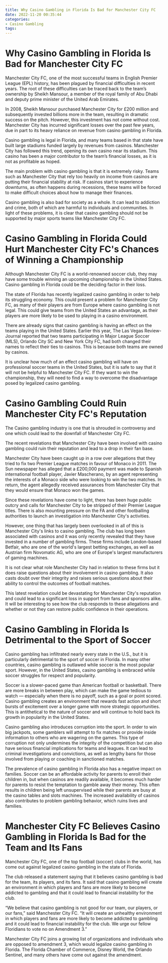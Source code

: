 ```yaml
---
title: Why Casino Gambling in Florida Is Bad for Manchester City FC
date: 2022-11-20 00:35:44
categories:
- Casino Gambling
tags:
---
```



#  Why Casino Gambling in Florida Is Bad for Manchester City FC

Manchester City FC, one of the most successful teams in English Premier League (EPL) history, has been plagued by financial difficulties in recent years. The root of these difficulties can be traced back to the team’s ownership by Sheikh Mansour, a member of the royal family of Abu Dhabi and deputy prime minister of the United Arab Emirates.

In 2008, Sheikh Mansour purchased Manchester City for £200 million and subsequently invested billions more in the team, resulting in dramatic success on the pitch. However, this investment has not come without cost. Manchester City has incurred significant losses over the past few years, due in part to its heavy reliance on revenue from casino gambling in Florida.

Casino gambling is legal in Florida, and many teams based in that state have built large stadiums funded largely by revenues from casinos. Manchester City has followed this trend, opening its own casino near its stadium. This casino has been a major contributor to the team’s financial losses, as it is not as profitable as hoped.

The main problem with casino gambling is that it is extremely risky. Teams such as Manchester City that rely too heavily on income from casinos are putting their financial stability at risk. If casinos start to experience downturns, as often happens during recessions, these teams will be forced to make difficult choices about how to manage their finances.

Casino gambling is also bad for society as a whole. It can lead to addiction and crime, both of which are harmful to individuals and communities. In light of these problems, it is clear that casino gambling should not be supported by major sports teams like Manchester City FC.

#  Casino Gambling in Florida Could Hurt Manchester City FC's Chances of Winning a Championship

Although Manchester City FC is a world-renowned soccer club, they may have some trouble winning an upcoming championship in the United States. Casino gambling in Florida could be the deciding factor in their loss.

The state of Florida has recently legalized casino gambling in order to help its struggling economy. This could present a problem for Manchester City FC, as many of their players are from Europe where casino gambling is not legal. This could give teams from the United States an advantage, as their players are more likely to be used to playing in a casino environment.

There are already signs that casino gambling is having an effect on the teams playing in the United States. Earlier this year, The Las Vegas Review-Journal reported that two teams participating in Major League Soccer (MLS), Orlando City SC and New York City FC, had both changed their names to reflect their ties to casinos. This is because both teams are owned by casinos.

It is unclear how much of an effect casino gambling will have on professional soccer teams in the United States, but it is safe to say that it will not be helpful to Manchester City FC. If they want to win the championship, they will need to find a way to overcome the disadvantage posed by legalized casino gambling.

#  Casino Gambling Could Ruin Manchester City FC's Reputation

The Casino gambling industry is one that is shrouded in controversy and one which could lead to the downfall of Manchester City FC.

The recent revelations that Manchester City have been involved with casino gambling could ruin their reputation and lead to a drop in their fan base.

 Manchester City have been caught up in a row over allegations that they tried to fix two Premier League matches in favour of Monaco in 2011. The Sun newspaper has alleged that a £200,000 payment was made to Spanish international football player, Javier Mascherano, by an agent representing the interests of a Monaco side who were looking to win the two matches. In return, the agent allegedly received assurances from Manchester City that they would ensure that Monaco won the games.

Since these revelations have come to light, there has been huge public outcry and calls for Manchester City to be stripped of their Premier League titles. There is also mounting pressure on the FA and other footballing authorities to launch an investigation into Manchester City's activities.

However, one thing that has largely been overlooked in all of this is Manchester City's links to casino gambling. The club has long been associated with casinos and it was only recently revealed that they have invested in a number of gambling firms. These firms include London-based Betfair, who are one of the world's largest betting exchanges, as well as Austrian firm Novomatic AG, who are one of Europe's largest manufacturers of gaming machines.

It is not clear what role Manchester City had in relation to these firms but it does raise questions about their involvement in casino gambling. It also casts doubt over their integrity and raises serious questions about their ability to control the outcomes of football matches.

This latest revelation could be devastating for Manchester City's reputation and could lead to a significant loss in support from fans and sponsors alike. It will be interesting to see how the club responds to these allegations and whether or not they can restore public confidence in their operations.

#  Casino Gambling in Florida Is Detrimental to the Sport of Soccer

Casino gambling has infiltrated nearly every state in the U.S., but it is particularly detrimental to the sport of soccer in Florida. In many other countries, casino gambling is outlawed while soccer is the most popular sport. However, in the United States, casino gambling is embraced while soccer struggles for respect and popularity.

Soccer is a slower-paced game than American football or basketball. There are more breaks in between play, which can make the game tedious to watch — especially when there is no payoff, such as a goal or point scored. Casino gambling creates an environment that rewards fast action and short bursts of excitement over a longer game with more strategic opportunities. This is antithetical to the nature of soccer and will continue to hold back its growth in popularity in the United States.

Casino gambling also introduces corruption into the sport. In order to win big jackpots, some gamblers will attempt to fix matches or provide inside information to others who are wagering on the games. This type of corruption not only undermines the integrity of the competition but can also have serious financial implications for teams and leagues. It can lead to criminal investigations and convictions, as well as lengthy bans for those involved from playing or coaching in sanctioned matches.

The prevalence of casino gambling in Florida also has a negative impact on families. Soccer can be an affordable activity for parents to enroll their children in, but when casinos are readily available, it becomes much harder for parents to resist the temptation to gamble away their money. This often results in children being left unsupervised while their parents are busy at the casino tables and slots machines. The increased availability of casinos also contributes to problem gambling behavior, which ruins lives and families.

#  Manchester City FC Believes Casino Gambling in Florida Is Bad for the Team and Its Fans

Manchester City FC, one of the top football (soccer) clubs in the world, has come out against legalized casino gambling in the state of Florida.

The club released a statement saying that it believes casino gambling is bad for the team, its players, and its fans. It said that casino gambling will create an environment in which players and fans are more likely to become addicted to gambling and that it could lead to financial instability for the club.

“We believe that casino gambling is not good for our team, our players, or our fans,” said Manchester City FC. “It will create an unhealthy environment in which players and fans are more likely to become addicted to gambling and it could lead to financial instability for the club. We urge our fellow Floridians to vote no on Amendment 3.”

Manchester City FC joins a growing list of organizations and individuals who are opposed to amendment 3, which would legalize casino gambling in Florida. The Florida Chamber of Commerce, Disney World, the Orlando Sentinel, and many others have come out against the amendment.